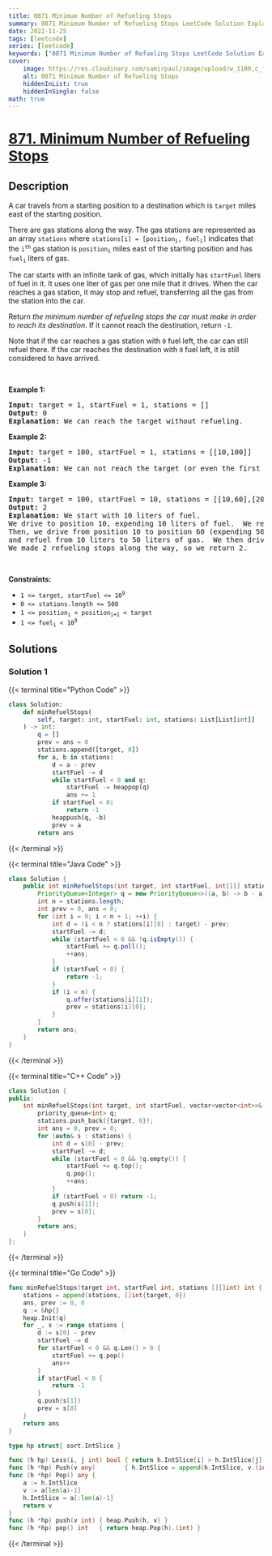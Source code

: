 ```yaml
---
title: 0871 Minimum Number of Refueling Stops
summary: 0871 Minimum Number of Refueling Stops LeetCode Solution Explained
date: 2022-11-25
tags: [leetcode]
series: [leetcode]
keywords: ["0871 Minimum Number of Refueling Stops LeetCode Solution Explained in all languages", "0871 Minimum Number of Refueling Stops", "LeetCode", "leetcode solution in Python3 C++ Java Go PHP Ruby Swift TypeScript Rust C# JavaScript C", "GeeksforGeeks", "InterviewBit", "Coding Ninjas", "HackerRank", "HackerEarth", "CodeChef", "TopCoder", "AlgoExpert", "freeCodeCamp", "Codeforces", "GitHub", "AtCoder", "Samir Paul"]
cover:
    image: https://res.cloudinary.com/samirpaul/image/upload/w_1100,c_fit,co_rgb:FFFFFF,l_text:Arial_75_bold:0871 Minimum Number of Refueling Stops - Solution Explained/problem-solving.webp
    alt: 0871 Minimum Number of Refueling Stops
    hiddenInList: true
    hiddenInSingle: false
math: true
---
```



# [871. Minimum Number of Refueling Stops](https://leetcode.com/problems/minimum-number-of-refueling-stops)


## Description

<p>A car travels from a starting position to a destination which is <code>target</code> miles east of the starting position.</p>

<p>There are gas stations along the way. The gas stations are represented as an array <code>stations</code> where <code>stations[i] = [position<sub>i</sub>, fuel<sub>i</sub>]</code> indicates that the <code>i<sup>th</sup></code> gas station is <code>position<sub>i</sub></code> miles east of the starting position and has <code>fuel<sub>i</sub></code> liters of gas.</p>

<p>The car starts with an infinite tank of gas, which initially has <code>startFuel</code> liters of fuel in it. It uses one liter of gas per one mile that it drives. When the car reaches a gas station, it may stop and refuel, transferring all the gas from the station into the car.</p>

<p>Return <em>the minimum number of refueling stops the car must make in order to reach its destination</em>. If it cannot reach the destination, return <code>-1</code>.</p>

<p>Note that if the car reaches a gas station with <code>0</code> fuel left, the car can still refuel there. If the car reaches the destination with <code>0</code> fuel left, it is still considered to have arrived.</p>

<p>&nbsp;</p>
<p><strong class="example">Example 1:</strong></p>

<pre>
<strong>Input:</strong> target = 1, startFuel = 1, stations = []
<strong>Output:</strong> 0
<strong>Explanation:</strong> We can reach the target without refueling.
</pre>

<p><strong class="example">Example 2:</strong></p>

<pre>
<strong>Input:</strong> target = 100, startFuel = 1, stations = [[10,100]]
<strong>Output:</strong> -1
<strong>Explanation:</strong> We can not reach the target (or even the first gas station).
</pre>

<p><strong class="example">Example 3:</strong></p>

<pre>
<strong>Input:</strong> target = 100, startFuel = 10, stations = [[10,60],[20,30],[30,30],[60,40]]
<strong>Output:</strong> 2
<strong>Explanation:</strong> We start with 10 liters of fuel.
We drive to position 10, expending 10 liters of fuel.  We refuel from 0 liters to 60 liters of gas.
Then, we drive from position 10 to position 60 (expending 50 liters of fuel),
and refuel from 10 liters to 50 liters of gas.  We then drive to and reach the target.
We made 2 refueling stops along the way, so we return 2.
</pre>

<p>&nbsp;</p>
<p><strong>Constraints:</strong></p>

<ul>
	<li><code>1 &lt;= target, startFuel &lt;= 10<sup>9</sup></code></li>
	<li><code>0 &lt;= stations.length &lt;= 500</code></li>
	<li><code>1 &lt;= position<sub>i</sub> &lt; position<sub>i+1</sub> &lt; target</code></li>
	<li><code>1 &lt;= fuel<sub>i</sub> &lt; 10<sup>9</sup></code></li>
</ul>

## Solutions

### Solution 1

<!-- tabs:start -->

{{< terminal title="Python Code" >}}
```python
class Solution:
    def minRefuelStops(
        self, target: int, startFuel: int, stations: List[List[int]]
    ) -> int:
        q = []
        prev = ans = 0
        stations.append([target, 0])
        for a, b in stations:
            d = a - prev
            startFuel -= d
            while startFuel < 0 and q:
                startFuel -= heappop(q)
                ans += 1
            if startFuel < 0:
                return -1
            heappush(q, -b)
            prev = a
        return ans
```
{{< /terminal >}}

{{< terminal title="Java Code" >}}
```java
class Solution {
    public int minRefuelStops(int target, int startFuel, int[][] stations) {
        PriorityQueue<Integer> q = new PriorityQueue<>((a, b) -> b - a);
        int n = stations.length;
        int prev = 0, ans = 0;
        for (int i = 0; i < n + 1; ++i) {
            int d = (i < n ? stations[i][0] : target) - prev;
            startFuel -= d;
            while (startFuel < 0 && !q.isEmpty()) {
                startFuel += q.poll();
                ++ans;
            }
            if (startFuel < 0) {
                return -1;
            }
            if (i < n) {
                q.offer(stations[i][1]);
                prev = stations[i][0];
            }
        }
        return ans;
    }
}
```
{{< /terminal >}}

{{< terminal title="C++ Code" >}}
```cpp
class Solution {
public:
    int minRefuelStops(int target, int startFuel, vector<vector<int>>& stations) {
        priority_queue<int> q;
        stations.push_back({target, 0});
        int ans = 0, prev = 0;
        for (auto& s : stations) {
            int d = s[0] - prev;
            startFuel -= d;
            while (startFuel < 0 && !q.empty()) {
                startFuel += q.top();
                q.pop();
                ++ans;
            }
            if (startFuel < 0) return -1;
            q.push(s[1]);
            prev = s[0];
        }
        return ans;
    }
};
```
{{< /terminal >}}

{{< terminal title="Go Code" >}}
```go
func minRefuelStops(target int, startFuel int, stations [][]int) int {
	stations = append(stations, []int{target, 0})
	ans, prev := 0, 0
	q := &hp{}
	heap.Init(q)
	for _, s := range stations {
		d := s[0] - prev
		startFuel -= d
		for startFuel < 0 && q.Len() > 0 {
			startFuel += q.pop()
			ans++
		}
		if startFuel < 0 {
			return -1
		}
		q.push(s[1])
		prev = s[0]
	}
	return ans
}

type hp struct{ sort.IntSlice }

func (h hp) Less(i, j int) bool { return h.IntSlice[i] > h.IntSlice[j] }
func (h *hp) Push(v any)        { h.IntSlice = append(h.IntSlice, v.(int)) }
func (h *hp) Pop() any {
	a := h.IntSlice
	v := a[len(a)-1]
	h.IntSlice = a[:len(a)-1]
	return v
}
func (h *hp) push(v int) { heap.Push(h, v) }
func (h *hp) pop() int   { return heap.Pop(h).(int) }
```
{{< /terminal >}}

<!-- tabs:end -->

<!-- end -->
